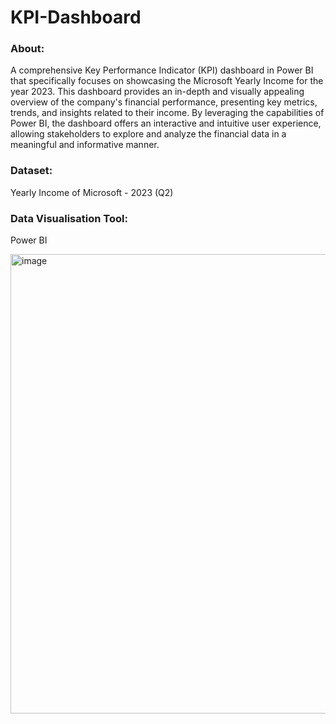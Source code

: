# KPI-Dashboard

###  About:
A comprehensive Key Performance Indicator (KPI) dashboard in Power BI that specifically focuses on showcasing the Microsoft Yearly Income for the year 2023. This dashboard provides an in-depth and visually appealing overview of the company's financial performance, presenting key metrics, trends, and insights related to their income. By leveraging the capabilities of Power BI, the dashboard offers an interactive and intuitive user experience, allowing stakeholders to explore and analyze the financial data in a meaningful and informative manner.

### Dataset:
Yearly Income of Microsoft - 2023 (Q2)

### Data Visualisation Tool:
Power BI

<img width="735" alt="image" src="https://github.com/shubhikaupadhyay/KPI-Dashboard/assets/86827252/a742f2fa-5a9d-4677-9554-f3e9aa7adaf9">
